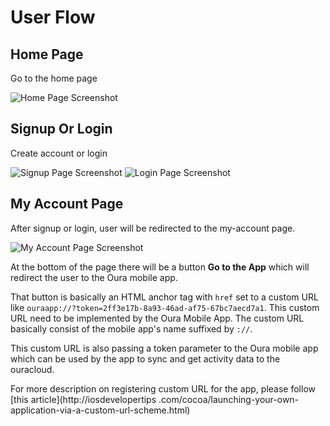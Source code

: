 # User Flow

## Home Page

Go to the home page

![Home Page Screenshot](images/home.png)

## Signup Or Login

Create account or login

![Signup Page Screenshot](images/signup.png)
![Login Page Screenshot](images/login.png)

## My Account Page

After signup or login, user will be redirected to the my-account page.

![My Account Page Screenshot](images/my-account.png)

At the bottom of the page there will be a button **Go to the App** which will redirect the user to the Oura mobile app.

That button is basically an HTML anchor tag with `href` set to a custom URL like 
`ouraapp://?token=2ff3e17b-8a93-46ad-af75-67bc7aecd7a1`. This custom URL need to be implemented by the Oura Mobile App. The custom URL basically consist of the mobile app's name suffixed by `://`.

This custom URL is also passing a token parameter to the Oura mobile app which can be used by the app to sync and get activity data to the ouracloud.

For more description on registering custom URL for the app, please follow [this article](http://iosdevelopertips
.com/cocoa/launching-your-own-application-via-a-custom-url-scheme.html)